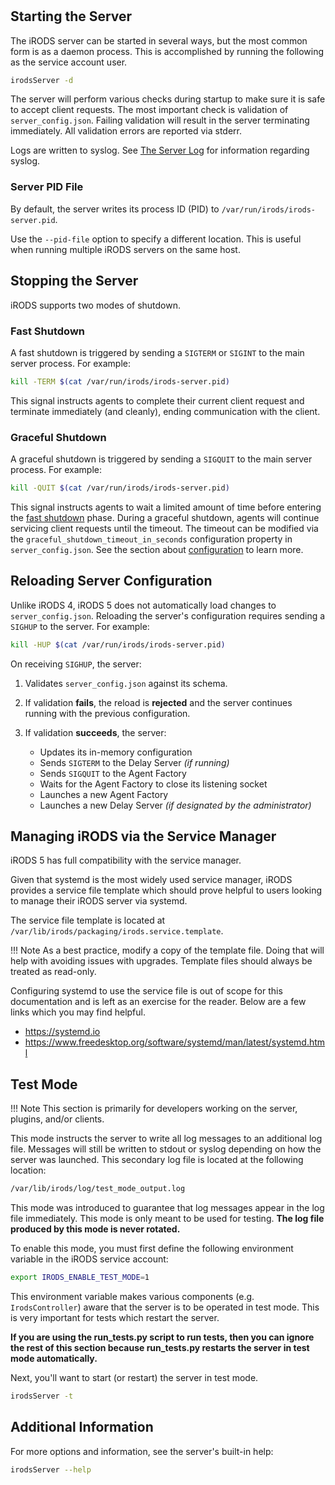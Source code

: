 #

## Starting the Server

The iRODS server can be started in several ways, but the most common form is as a daemon process. This is accomplished by running the following as the service account user.

```bash
irodsServer -d
```

The server will perform various checks during startup to make sure it is safe to accept client requests. The most important check is validation of `server_config.json`. Failing validation will result in the server terminating immediately. All validation errors are reported via stderr.

Logs are written to syslog. See [The Server Log](../../system_overview/troubleshooting/#the-server-log) for information regarding syslog.

### Server PID File

By default, the server writes its process ID (PID) to `/var/run/irods/irods-server.pid`.

Use the `--pid-file` option to specify a different location. This is useful when running multiple iRODS servers on the same host.

## Stopping the Server

iRODS supports two modes of shutdown.

### Fast Shutdown

A fast shutdown is triggered by sending a `SIGTERM` or `SIGINT` to the main server process. For example:

```bash
kill -TERM $(cat /var/run/irods/irods-server.pid)
```

This signal instructs agents to complete their current client request and terminate immediately (and cleanly), ending communication with the client.

### Graceful Shutdown

A graceful shutdown is triggered by sending a `SIGQUIT` to the main server process. For example:

```bash
kill -QUIT $(cat /var/run/irods/irods-server.pid)
```

This signal instructs agents to wait a limited amount of time before entering the [fast shutdown](#fast-shutdown) phase. During a graceful shutdown, agents will continue servicing client requests until the timeout. The timeout can be modified via the `graceful_shutdown_timeout_in_seconds` configuration property in `server_config.json`. See the section about [configuration](../../system_overview/configuration/#etcirodsserver_configjson) to learn more.

## Reloading Server Configuration

Unlike iRODS 4, iRODS 5 does not automatically load changes to `server_config.json`. Reloading the server's configuration requires sending a `SIGHUP` to the server. For example:

```bash
kill -HUP $(cat /var/run/irods/irods-server.pid)
```

On receiving `SIGHUP`, the server:

1. Validates `server_config.json` against its schema.
2. If validation **fails**, the reload is **rejected** and the server continues running with the previous configuration.
3. If validation **succeeds**, the server:

    - Updates its in-memory configuration
    - Sends `SIGTERM` to the Delay Server _(if running)_
    - Sends `SIGQUIT` to the Agent Factory
    - Waits for the Agent Factory to close its listening socket
    - Launches a new Agent Factory
    - Launches a new Delay Server _(if designated by the administrator)_

## Managing iRODS via the Service Manager

iRODS 5 has full compatibility with the service manager.

Given that systemd is the most widely used service manager, iRODS provides a service file template which should prove helpful to users looking to manage their iRODS server via systemd.

The service file template is located at `/var/lib/irods/packaging/irods.service.template`.

!!! Note
    As a best practice, modify a copy of the template file. Doing that will help with avoiding issues with upgrades. Template files should always be treated as read-only.

Configuring systemd to use the service file is out of scope for this documentation and is left as an exercise for the reader. Below are a few links which you may find helpful.

- <https://systemd.io>
- <https://www.freedesktop.org/software/systemd/man/latest/systemd.html>

## Test Mode

!!! Note
    This section is primarily for developers working on the server, plugins, and/or clients.

This mode instructs the server to write all log messages to an additional log file. Messages will still be written to stdout or syslog depending on how the server was launched. This secondary log file is located at the following location:

```bash
/var/lib/irods/log/test_mode_output.log
```

This mode was introduced to guarantee that log messages appear in the log file immediately. This mode is only meant to be used for testing. **The log file produced by this mode is never rotated.**

To enable this mode, you must first define the following environment variable in the iRODS service account:

```bash
export IRODS_ENABLE_TEST_MODE=1
```

This environment variable makes various components (e.g. `IrodsController`) aware that the server is to be operated in test mode. This is very important for tests which restart the server.

**If you are using the run_tests.py script to run tests, then you can ignore the rest of this section because run_tests.py restarts the server in test mode automatically.**

Next, you'll want to start (or restart) the server in test mode.

```bash
irodsServer -t
```

## Additional Information

For more options and information, see the server's built-in help:

```bash
irodsServer --help
```
